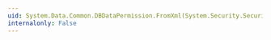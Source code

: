 ```yaml
---
uid: System.Data.Common.DBDataPermission.FromXml(System.Security.SecurityElement)
internalonly: False
---
```


